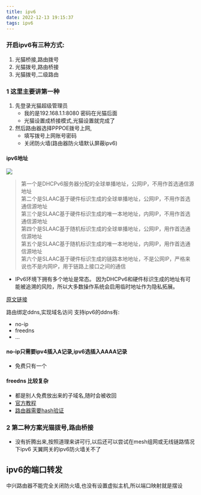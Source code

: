 ```yaml
---
title: ipv6  
date: 2022-12-13 19:15:37  
tags: ipv6  
---
```


### 开启ipv6有三种方式:
1. 光猫桥接,路由拨号
2. 光猫拨号,路由桥接
3. 光猫拨号,二级路由

<!-- more -->

### 1 这里主要讲第一种
1. 先登录光猫超级管理员 
    - 我的是192.168.1.1:8080 密码在光猫后面
    - 光猫设置成桥接模式,光猫设置就完成了
2. 然后路由器选择PPPOE拨号上网,
   - 填写拨号上网账号密码
   - 关闭防火墙(路由器防火墙默认屏蔽ipv6)

#### ipv6地址
![](https://gitcode.net/jyf_111/imgbed/-/raw/master/pictures/2023/01/5_16_46_56_ipv6.jpg)
> 第一个是DHCPv6服务器分配的全球单播地址，公网IP，不用作首选通信源地址  
> 第二个是SLAAC基于硬件标识生成的全球单播地址，公网IP，不用作首选通信源地址  
> 第三个是SLAAC基于硬件标识生成的唯一本地地址，内网IP，不用作首选通信源地址  
> 第四个是SLAAC基于随机标识生成的全球单播地址，公网IP，用作首选通信源地址  
> 第五个是SLAAC基于随机标识生成的唯一本地地址，内网IP，用作首选通信源地址  
> 第六个是SLAAC基于硬件标识生成的链路本地地址，不是公网IP，严格来说也不是内网IP，用于链路上接口之间的通信  

- IPv6环境下拥有多个地址是常态。
因为DHCPv6和硬件标识生成的地址有可能被追溯的风险，所以大多数操作系统会启用临时地址作为隐私拓展。

[原文链接](https://tieba.baidu.com/p/6515139769)

路由绑定ddns,实现域名访问
支持ipv6的ddns有:
- no-ip
- freedns
- ...

#### no-ip只需要ipv4插入A记录,ipv6选插入AAAA记录
- 免费只有一个
#### freedns 比较复杂
- 都是别人免费放出来的子域名,随时会被收回
- [官方教程](https://freedns.afraid.org/guide/dd-wrt/)
- [路由器需要hash验证](http://freedns-afraid.sourceforge.net/en.html#hash)

### 2 第二种方案光猫拨号,路由桥接
- 没有折腾出来,按照道理来讲可行,以后还可以尝试在mesh组网或无线链路情况下ipv6
天翼网关的ipv6防火墙关不了

## ipv6的端口转发
中兴路由器不能完全关闭防火墙,也没有设置虚拟主机,所以端口映射就是摆设